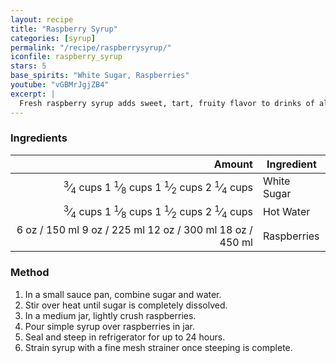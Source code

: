 ```yaml
---
layout: recipe
title: "Raspberry Syrup"
categories: [syrup]
permalink: "/recipe/raspberrysyrup/"
iconfile: raspberry_syrup
stars: 5
base_spirits: "White Sugar, Raspberries"
youtube: "vGBMrJgjZB4"
excerpt: |
  Fresh raspberry syrup adds sweet, tart, fruity flavor to drinks of all kinds.
---
```


### Ingredients

|    Amount | Ingredient  |
| --------: | ----------- |
| <span class="onex active"> <sup>3</sup>&frasl;<sub>4</sub> cups </span> <span class="onehalfx">1 <sup>1</sup>&frasl;<sub>8</sub> cups </span> <span class="twox">1 <sup>1</sup>&frasl;<sub>2</sub> cups </span> <span class="threex">2 <sup>1</sup>&frasl;<sub>4</sub> cups </span>| White Sugar |
| <span class="onex active"> <sup>3</sup>&frasl;<sub>4</sub> cups </span> <span class="onehalfx">1 <sup>1</sup>&frasl;<sub>8</sub> cups </span> <span class="twox">1 <sup>1</sup>&frasl;<sub>2</sub> cups </span> <span class="threex">2 <sup>1</sup>&frasl;<sub>4</sub> cups </span>| Hot Water   |
|      <span class="onex active">6 oz  / 150 ml</span> <span class="onehalfx">9 oz  / 225 ml</span> <span class="twox">12 oz  / 300 ml</span> <span class="threex">18 oz  / 450 ml</span>| Raspberries |

### Method

1. In a small sauce pan, combine sugar and water.
2. Stir over heat until sugar is completely dissolved.
3. In a medium jar, lightly crush raspberries.
4. Pour simple syrup over raspberries in jar.
5. Seal and steep in refrigerator for up to 24 hours.
6. Strain syrup with a fine mesh strainer once steeping is complete.

    
<script type="application/ld+json">
{
  "@context": "https://schema.org",
  "@type": "Recipe",
  "author": {
    "@type": "Person",
    "name": "{{ page.author }}"
    },
  "description": "{{ page.excerpt | strip_html | replace: '"', "'" }}",
  "recipeIngredient": [
  "0.75 cups White Sugar",
  "0.75 cups Hot Water",
  " 6 oz Raspberries"
    ],
  "name": "{{ page.title }}",
  "recipeInstructions": [

    ],
  "recipeYield": "1 cocktail",
  "recipeCategory": "cocktail",
  {%- if page.stars and site.data.ratings[page.iconfile].ratings -%}"aggregateRating": "{%- include stars_metadata.html %} out of 5",{%- endif -%}
  "recipeCuisine": "global",
  "prepTime": "PT20M",
  "cookTime": "PT15S",
  "keywords": "{{ page.title }}, cocktail, {{ page.eras }}, {%- include category_metadata.html -%}, {%- include spirits_metadata.html -%}"
}
</script>

    